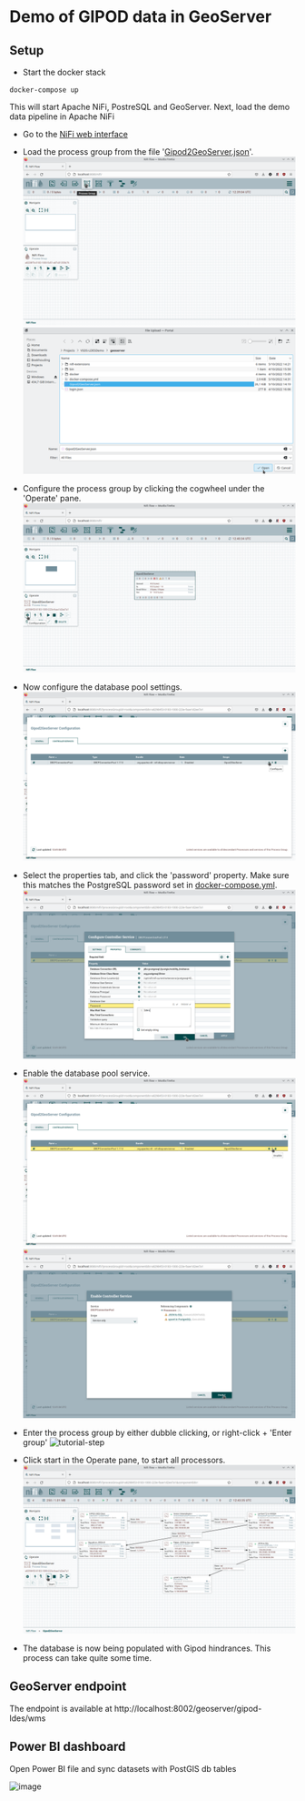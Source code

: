 # Demo of GIPOD data in GeoServer

## Setup
* Start the docker stack
```
docker-compose up
```
This will start Apache NiFi, PostreSQL and GeoServer.
Next, load the demo data pipeline in Apache NiFi

* Go to the [NiFi web interface](http://localhost:8080/nifi/)

* Load the process group from the file '[Gipod2GeoServer.json](Gipod2GeoServer.json)'.
 ![tutorial-step](docs/0.png)
 ![tutorial-step](docs/1.png)

* Configure the process group by clicking the cogwheel under the 'Operate' pane.
 ![tutorial-step](docs/2.png)

* Now configure the database pool settings.
 ![tutorial-step](docs/3.png)

* Select the properties tab, and click the 'password' property. Make sure this matches the PostgreSQL password set in [docker-compose.yml](docker-compose.yml).
 ![tutorial-step](docs/4.png)

* Enable the database pool service.
 ![tutorial-step](docs/5.png)
 ![tutorial-step](docs/6.png)
* Enter the process group by either dubble clicking, or right-click + 'Enter group'
 ![tutorial-step](/ocs/7.png)

* Click start in the Operate pane, to start all processors.
 ![tutorial-step](docs/8.png)

* The database is now being populated with Gipod hindrances. This process can take quite some time.

## GeoServer endpoint

The endpoint is available at http://localhost:8002/geoserver/gipod-ldes/wms

## Power BI dashboard
Open Power BI file and sync datasets with PostGIS db tables

![image](https://user-images.githubusercontent.com/15192194/195372192-973e3136-03f0-44d2-87f0-4fb74a321c4a.png)
